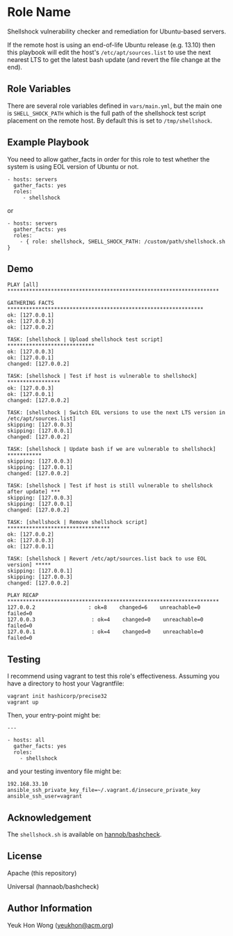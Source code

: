 Role Name
=========

Shellshock vulnerability checker and remediation for Ubuntu-based servers.

If the remote host is using an end-of-life Ubuntu release (e.g. 13.10)
then this playbook will edit the host's ``/etc/apt/sources.list``
to use the next nearest LTS to get the latest bash update (and revert
the file change at the end).

Role Variables
--------------

There are several role variables defined in ``vars/main.yml``, but
the main one is ``SHELL_SHOCK_PATH`` which is the full path
of the shellshock test script placement on the remote host. By
default this is set to ``/tmp/shellshock``.

Example Playbook
----------------

You need to allow gather_facts in order for this role to test whether
the system is using EOL version of Ubuntu or not.

    - hosts: servers
      gather_facts: yes
      roles:
         - shellshock

or

    - hosts: servers
      gather_facts: yes
      roles:
        - { role: shellshock, SHELL_SHOCK_PATH: /custom/path/shellshock.sh }


Demo
----

```
PLAY [all] ********************************************************************

GATHERING FACTS ***************************************************************
ok: [127.0.0.1]
ok: [127.0.0.3]
ok: [127.0.0.2]

TASK: [shellshock | Upload shellshock test script] ****************************
ok: [127.0.0.3]
ok: [127.0.0.1]
changed: [127.0.0.2]

TASK: [shellshock | Test if host is vulnerable to shellshock] *****************
ok: [127.0.0.3]
ok: [127.0.0.1]
changed: [127.0.0.2]

TASK: [shellshock | Switch EOL versions to use the next LTS version in /etc/apt/sources.list]
skipping: [127.0.0.3]
skipping: [127.0.0.1]
changed: [127.0.0.2]

TASK: [shellshock | Update bash if we are vulnerable to shellshock] ***********
skipping: [127.0.0.3]
skipping: [127.0.0.1]
changed: [127.0.0.2]

TASK: [shellshock | Test if host is still vulnerable to shellshock after update] ***
skipping: [127.0.0.3]
skipping: [127.0.0.1]
changed: [127.0.0.2]

TASK: [shellshock | Remove shellshock script] *********************************
ok: [127.0.0.2]
ok: [127.0.0.3]
ok: [127.0.0.1]

TASK: [shellshock | Revert /etc/apt/sources.list back to use EOL version] *****
skipping: [127.0.0.1]
skipping: [127.0.0.3]
changed: [127.0.0.2]

PLAY RECAP ********************************************************************
127.0.0.2                 : ok=8    changed=6    unreachable=0    failed=0
127.0.0.3                  : ok=4    changed=0    unreachable=0    failed=0
127.0.0.1                  : ok=4    changed=0    unreachable=0    failed=0
```

Testing
-------

I recommend using vagrant to test this role's effectiveness. Assuming you have
a directory to host your Vagrantfile:

```
vagrant init hashicorp/precise32
vagrant up
```

Then, your entry-point might be:

```
---

- hosts: all
  gather_facts: yes
  roles:
    - shellshock
```

and your testing inventory file might be:

```
192.168.33.10 ansible_ssh_private_key_file=~/.vagrant.d/insecure_private_key ansible_ssh_user=vagrant
```

Acknowledgement
---------------

The ``shellshock.sh`` is available on
[hannob/bashcheck](https://github.com/hannob/bashcheck).

License
-------

Apache (this repository)

Universal (hannaob/bashcheck)

Author Information
------------------

Yeuk Hon Wong (yeukhon@acm.org)
